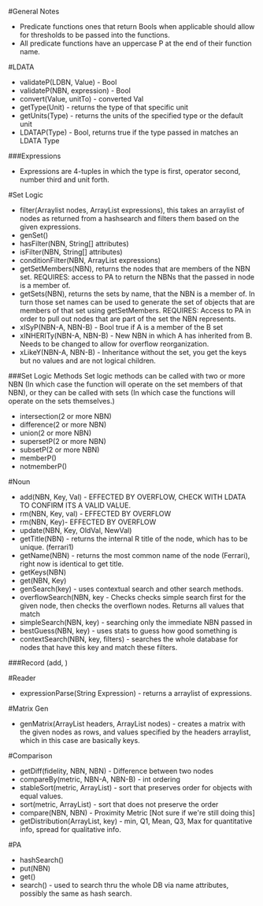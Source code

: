 #General Notes
- Predicate functions ones that return Bools when applicable should allow for thresholds to be passed into the functions.
- All predicate functions have an uppercase P at the end of their function name.

#LDATA
- validateP(LDBN, Value) - Bool
- validateP(NBN, expression) - Bool
- convert(Value, unitTo) - converted Val
- getType(Unit) - returns the type of that specific unit
- getUnits(Type) - returns the units of the specified type or the default unit
- LDATAP(Type) - Bool, returns true if the type passed in matches an LDATA Type

###Expressions

- Expressions are 4-tuples in which the type is first, operator second, number third and unit forth.

#Set Logic

- filter(Arraylist<NBN> nodes, ArrayList<expression> expressions), this takes an arraylist of nodes as returned from a hashsearch and filters them based on the given expressions.
- genSet()
- hasFilter(NBN, String[] attributes)
- isFilter(NBN, String[] attributes)
- conditionFilter(NBN, ArrayList<expressions> expressions)
- getSetMembers(NBN), returns the nodes that are members of the NBN set. REQUIRES: access to PA to return the NBNs that the passed in node is a member of.
- getSets(NBN), returns the sets by name, that the NBN is a member of. In turn those set names can be used to generate the set of objects that are members of that set using getSetMembers. REQUIRES: Access to PA in order to pull out nodes that are part of the set the NBN represents.
- xISyP(NBN-A, NBN-B) - Bool true if A is a member of the B set
- xINHERITy(NBN-A, NBN-B) - New NBN in which A has inherited from B. Needs to be changed to allow for overflow reorganization.
- xLikeY(NBN-A, NBN-B) - Inheritance without the set, you get the keys but no values and are not logical children.

###Set Logic Methods
Set logic methods can be called with two or more NBN (In which case the function will operate on the set members of that NBN), or they can be called with sets (In which case the functions will operate on the sets themselves.)
- intersection(2 or more NBN)
- difference(2 or more NBN)
- union(2 or more NBN)
- supersetP(2 or more NBN)
- subsetP(2 or more NBN)
- memberP()
- notmemberP()

#Noun

- add(NBN, Key, Val) - EFFECTED BY OVERFLOW, CHECK WITH LDATA TO CONFIRM ITS A VALID VALUE.
- rm(NBN, Key, val) - EFFECTED BY OVERFLOW
- rm(NBN, Key)- EFFECTED BY OVERFLOW
- update(NBN, Key, OldVal, NewVal)
- getTitle(NBN) - returns the internal R title of the node, which has to be unique. (ferrari1)
- getName(NBN) - returns the most common name of the node (Ferrari), right now is identical to get title.
- getKeys(NBN)
- get(NBN, Key)
- genSearch(key) - uses contextual search and other search methods.
- overflowSearch(NBN, key - Checks checks simple search first for the given node, then checks the overflown nodes. Returns all values that match
- simpleSearch(NBN, key) - searching only the immediate NBN passed in
- bestGuess(NBN, key) - uses stats to guess how good something is
- contextSearch(NBN, key, filters) - searches the whole database for nodes that have this key and match these filters.

###Record
(add, )


#Reader
- expressionParse(String Expression) - returns a arraylist of expressions.

#Matrix Gen

- genMatrix(ArrayList<String> headers, ArrayList<NBN> nodes) - creates a matrix with the given nodes as rows, and values specified by the headers arraylist, which in this case are basically keys.

#Comparison

- getDiff(fidelity, NBN, NBN) - Difference between two nodes
- compareBy(metric, NBN-A, NBN-B) - int ordering
- stableSort(metric, ArrayList<NBN>) - sort that preserves order for objects with equal values.
- sort(metric, ArrayList<NBN>) - sort that does not preserve the order
- compare(NBN, NBN) - Proximity Metric [Not sure if we're still doing this]
- getDistribution(ArrayList<NBN>, key) - min, Q1, Mean, Q3, Max for quantitative info, spread for qualitative info.

#PA

- hashSearch()
- put(NBN)
- get()
- search() - used to search thru the whole DB via name attributes, possibly the same as hash search.
